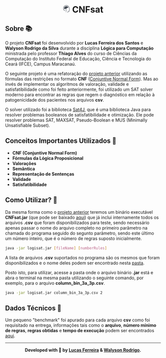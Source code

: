 <h1 align="center">
    <img src="media/head.png"></img>
    <b>CNFsat</b>
</h1>

## Sobre 📚

O projeto **CNFsat** foi desenvolvido por **Lucas Ferreira dos Santos** e **Walyson Rodrigo da Silva** durante a disciplina **Lógica para Computação** ministrada pelo professor **Thiago Alves** do curso de Ciências da Computação do Instituto Federal de Educação, Ciência e Tecnologia do Ceará (IFCE), Campus Maracanaú.

O seguinte projeto é uma refatoração do [projeto anterior](https://github.com/lucasferreiraz/logisat) utilizando as fórmulas das restrições no formato **CNF** ([Conjuntive Normal Form](https://en.wikipedia.org/wiki/Conjunctive_normal_form)). Mas ao invés de implementar os algoritmos de valoração, validade e satisfatibilidade como foi feito anteriormente, foi utilizado um SAT solver moderno para encontrar as regras que regem o diagnóstico em relação à patogenicidade dos pacientes nos arquivos **csv**.

O solver utilizado foi a biblioteca [Sat4J](https://www.sat4j.org/), que é uma biblioteca Java para resolver problemas booleanos de satisfatibilidade e otimização. Ele pode resolver problemas SAT, MAXSAT, Pseudo-Boolean e MUS (Minimally Unsatisfiable Subset).

## Conceitos Importantes Utilizados 💼

- **CNF (Conjuntive Normal Form)**
- **Fórmulas da Lógica Proposicional**
- **Valorações**
- **Semântica**
- **Representação de Sentenças**
- **Validade**
- **Satisfatibilidade**

## Como Utilizar? 🔧

Da mesma forma como o [projeto anterior](https://github.com/lucasferreiraz/logisat) teremos um binário executável **CNFsat.jar** (que pode ser baixado [aqui](https://github.com/lucasferreiraz/CNFsat/releases)) que já inclui internamente todos os arquivos **.csv** que foram disponibilizados para teste, sendo necessário apenas passar o nome do arquivo completo no primeiro parâmetro na chamada do programa seguido do segunto parâmetro, sendo este último um número inteiro, que é o número de regras suposto inicialmente. <br>
```bash
java -jar logisat.jar [fileName] [numberRules]
```
A lista de arquivos **.csv** suportados no programa são os mesmos que foram disponibilizados e o nome deles podem ser encontrado nesta [pasta](/src/data).


Posto isto, para utilizar, acesse a pasta onde o arquivo binário **.jar** está e abra o terminal na mesma pasta utilizando o seguinte comando, por exemplo, para o arquivo **column_bin_3a_3p.csv**.

```bash
java -jar logisat.jar column_bin_3a_3p.csv 2
```

## Dados Técnicos 📃

Um pequeno "benchmark" foi apurado para cada arquivo **csv** como foi requisitado na entrega, informações tais como o **arquivo**, **número mínimo de regras**, **regras obtidas** e **tempo de execução** podem ser encontrados [aqui](/doc/table.md).

---
<p align="center" style="font-weight:bolder">
    Developed with 💛 by <a href="https://github.com/lucasferreiraz">Lucas Ferreira</a> & <a href="https://github.com/walysonrodrigo">Walyson Rodrigo</a>.
</p>